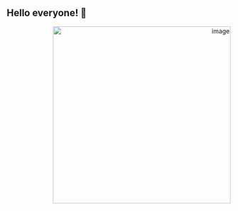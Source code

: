 ## Hello everyone! 👋     

<div align = "right";>
  <img width="400" height="400" alt="image" src="https://github.com/user-attachments/assets/eae12c14-238f-46e1-8d7e-5739245b2b8a" />
<div/>

<!--
**o-arthuralima/o-arthuralima** is a ✨ _special_ ✨ repository because its `README.md` (this file) appears on your GitHub profile.

Here are some ideas to get you started:

- 🔭 I’m currently working on ...
- 🌱 I’m currently learning ...
- 👯 I’m looking to collaborate on ...
- 🤔 I’m looking for help with ...
- 💬 Ask me about ...
- 📫 How to reach me: ...
- 😄 Pronouns: ...
- ⚡ Fun fact: ...
-->
